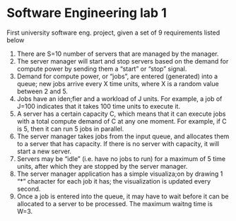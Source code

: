 # Software Engineering lab 1

First university software eng. project, given a set of 9 requirements listed below

1. There are S=10 number of servers that are managed by the manager.
2. The server manager will start and stop servers based on the demand for compute power
by sending them a “start” or “stop” signal.
3. Demand for compute power, or “jobs”, are entered (generated) into a queue; new jobs
arrive every X time units, where X is a random value between 2 and 5.
4. Jobs have an iden;fier and a workload of J units. For example, a job of J=100 indicates
that it takes 100 time units to execute it.
5. A server has a certain capacity C, which means that it can execute jobs with a total
compute demand of C at any one moment. For example, if C is 5, then it can run 5 jobs in
parallel.
6. The server manager takes jobs from the input queue, and allocates them to a server that
has capacity. If there is no server with capacity, it will start a new server.
7. Servers may be “idle” (i.e. have no jobs to run) for a maximum of 5 time units, after
which they are stopped by the server manager.
8. The server manager application has a simple visualiza;on by drawing 1 “*” character for
each job it has; the visualization is updated every second.
9. Once a job is entered into the queue, it may have to wait before it can be allocated to a
server to be processed. The maximum waitng time is W=3.
